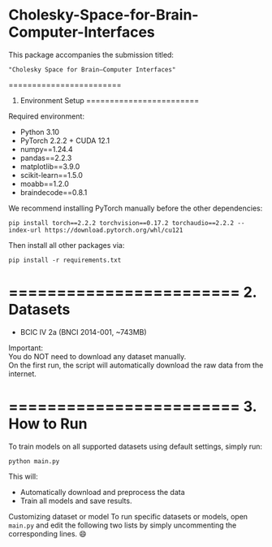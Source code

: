 # Cholesky-Space-for-Brain-Computer-Interfaces
This package accompanies the submission titled:

    "Cholesky Space for Brain–Computer Interfaces"

========================
1. Environment Setup
========================

Required environment:

- Python 3.10
- PyTorch 2.2.2 + CUDA 12.1
- numpy==1.24.4
- pandas==2.2.3
- matplotlib==3.9.0
- scikit-learn==1.5.0
- moabb==1.2.0
- braindecode==0.8.1

We recommend installing PyTorch manually before the other dependencies:

    pip install torch==2.2.2 torchvision==0.17.2 torchaudio==2.2.2 --index-url https://download.pytorch.org/whl/cu121

Then install all other packages via:

    pip install -r requirements.txt

========================
2. Datasets
========================
- BCIC IV 2a (BNCI 2014-001, ~743MB)

Important:  
You do NOT need to download any dataset manually.  
On the first run, the script will automatically download the raw data from the internet.

========================
3. How to Run
========================

To train models on all supported datasets using default settings, simply run:

    python main.py

This will:
- Automatically download and preprocess the data
- Train all models and save results.

Customizing dataset or model 
To run specific datasets or models, open `main.py` and edit the following two lists by simply uncommenting the corresponding lines. 😄
